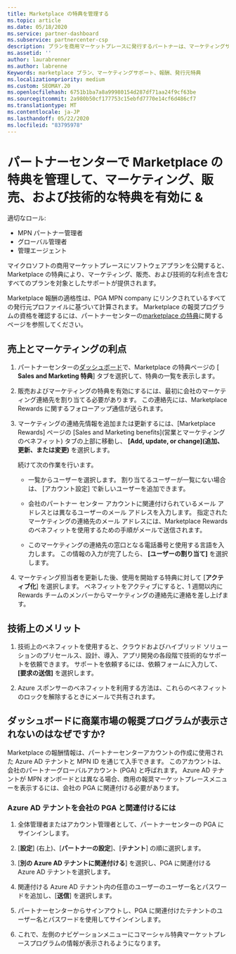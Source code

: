 ```yaml
---
title: Marketplace の特典を管理する
ms.topic: article
ms.date: 05/18/2020
ms.service: partner-dashboard
ms.subservice: partnercenter-csp
description: プランを商用マーケットプレースに発行するパートナーは、マーケティングサポートを提供する特典の対象となります。
ms.assetid: ''
author: laurabrenner
ms.author: labrenne
Keywords: marketplace プラン、マーケティングサポート、報酬、発行元特典
ms.localizationpriority: medium
ms.custom: SEOMAY.20
ms.openlocfilehash: 6751b1ba7a8a99980154d287df71aa24f9cf63be
ms.sourcegitcommit: 2a980b50cf177753c15ebfd7770e14cf6d486cf7
ms.translationtype: MT
ms.contentlocale: ja-JP
ms.lasthandoff: 05/22/2020
ms.locfileid: "83795978"
---
```

# <a name="manage-marketplace-rewards-in-partner-center--activate-marketing-sales-and-technical-benefits"></a>パートナーセンターで Marketplace の特典を管理して、マーケティング、販売、および技術的な特典を有効に &

適切なロール:

- MPN パートナー管理者
- グローバル管理者
- 管理エージェント

マイクロソフトの商用マーケットプレースにソフトウェアプランを公開すると、Marketplace の特典により、マーケティング、販売、および技術的な利点を含むすべてのプランを対象としたサポートが提供されます。

Marketplace 報酬の適格性は、PGA MPN company にリンクされているすべての発行元プロファイルに基づいて計算されます。 Marketplace の報奨プログラムの資格を確認するには、パートナーセンターの[marketplace の特典](https://partner.microsoft.com/dashboard/mpn/program/commercialmarketplace)に関するページを参照してください。

## <a name="sales-and-marketing-benefits"></a>売上とマーケティングの利点

1. パートナーセンターの[ダッシュボード](https://partner.microsoft.com/dashboard)で、Marketplace の特典ページの [ **Sales and Marketing 特典**] タブを選択して、特典の一覧を表示します。 

2. 販売およびマーケティングの特典を有効にするには、最初に会社のマーケティング連絡先を割り当てる必要があります。 この連絡先には、Marketplace Rewards に関するフォローアップ通信が送られます。

3. マーケティングの連絡先情報を追加または更新するには、[Marketplace Rewards] ページの [Sales and Marketing benefits]\(営業とマーケティングのベネフィット\) タブの上部に移動し、 **[Add, update, or change]\(追加、更新、または変更\)** を選択します。 

   続けて次の作業を行います。

   - 一覧からユーザーを選択します。 割り当てるユーザーが一覧にない場合は、 [アカウント設定] で新しいユーザーを追加できます。

   - 会社のパートナー センター アカウントに関連付けられているメール アドレスとは異なるユーザーのメール アドレスを入力します。 指定されたマーケティングの連絡先のメール アドレスには、Marketplace Rewards のベネフィットを使用するための手順がメールで送信されます。

   - このマーケティングの連絡先の窓口となる電話番号と使用する言語を入力します。 この情報の入力が完了したら、 **[ユーザーの割り当て]** を選択します。

4. マーケティング担当者を更新した後、使用を開始する特典に対して [**アクティブ化**] を選択します。 ベネフィットをアクティブにすると、1 週間以内に Rewards チームのメンバーからマーケティングの連絡先に連絡を差し上げます。

## <a name="technical-benefits"></a>技術上のメリット

1. 技術上のベネフィットを使用すると、クラウドおよびハイブリッド ソリューションのプリセールス、設計、導入、アプリ開発の各段階で技術的なサポートを依頼できます。 サポートを依頼するには、依頼フォームに入力して、 **[要求の送信]** を選択します。

2. Azure スポンサーのベネフィットを利用する方法は、これらのベネフィットのロックを解除するときにメールで共有されます。

## <a name="why-cant-i-see-the-commercial-marketplace-rewards-program-on-my-dashboard"></a>ダッシュボードに商業市場の報奨プログラムが表示されないのはなぜですか?

Marketplace の報酬情報は、パートナーセンターアカウントの作成に使用された Azure AD テナントと MPN ID を通じて入手できます。 このアカウントは、会社のパートナーグローバルアカウント (PGA) と呼ばれます。 Azure AD テナントが MPN オンボードとは異なる場合、商用の報奨マーケットプレースメニューを表示するには、会社の PGA に関連付ける必要があります。

### <a name="to-associate-an-azure-ad-tenant-with-the-pga-of-your-company"></a>Azure AD テナントを会社の PGA と関連付けるには

1. 全体管理者またはアカウント管理者として、パートナーセンターの PGA にサインインします。

2. [**設定**] (右上)、[**パートナーの設定**]、[**テナント**] の順に選択します。 

3. [**別の Azure AD テナントに関連付ける**] を選択し、PGA に関連付ける Azure AD テナントを選択します。

4. 関連付ける Azure AD テナント内の任意のユーザーのユーザー名とパスワードを追加し、[**送信**] を選択します。

5. パートナーセンターからサインアウトし、PGA に関連付けたテナントのユーザー名とパスワードを使用してサインインします。

6. これで、左側のナビゲーションメニューにコマーシャル特典マーケットプレースプログラムの情報が表示されるようになります。

